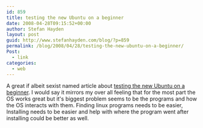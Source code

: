 ```yaml
---
id: 859
title: testing the new Ubuntu on a beginner
date: 2008-04-28T09:15:52+00:00
author: Stefan Hayden
layout: post
guid: http://www.stefanhayden.com/blog/?p=859
permalink: /blog/2008/04/28/testing-the-new-ubuntu-on-a-beginner/
Post:
  - link
categories:
  - web
---
```

A great if albeit sexist named article about <a href="http://contentconsumer.wordpress.com/2008/04/27/is-ubuntu-useable-enough-for-my-girlfriend/">testing the new Ubuntu on a beginner</a>. I would say it mirrors my over all feeling that for the most part the OS works great but it's biggest problem seems to be the programs and how the OS interacts with them. Finding linux programs needs to be easier, Installing needs to be easier and help with where the program went after installing could be better as well.